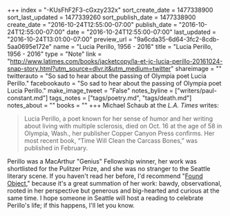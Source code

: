 +++
index = "-KUsFhF2F3-cGxzy232x"
sort_create_date = 1477338900
sort_last_updated = 1477339260
sort_publish_date = 1477338900
create_date = "2016-10-24T12:55:00-07:00"
publish_date = "2016-10-24T12:55:00-07:00"
date = "2016-10-24T12:55:00-07:00"
last_updated = "2016-10-24T13:01:00-07:00"
preview_url = "9a6cda35-6d64-3fc2-8cdb-5aa0695e172e"
name = "Lucia Perillo, 1956 - 2016"
title = "Lucia Perillo, 1956 - 2016"
type = "Note"
link = "http://www.latimes.com/books/jacketcopy/la-et-jc-lucia-perillo-20161024-snap-story.html?utm_source=dlvr.it&utm_medium=twitter"
shareimage = ""
twitterauto = "So sad to hear about the passing of Olympia poet Lucia Perillo."
facebookauto = "So sad to hear about the passing of Olympia poet Lucia Perillo."
make_image_tweet = "False"
notes_byline = ["writers/paul-constant.md"]
tags_notes = ["tags/poetry.md", "tags/death.md"]
notes_about = ""
books = ""
+++
Michael Schaub at the *L.A. Times* writes:

<blockquote>Lucia Perillo, a poet known for her sense of humor and her writing about living with multiple sclerosis, died on Oct. 16 at the age of 58 in Olympia, Wash., her publisher Copper Canyon Press confirms. Her most recent book, “Time Will Clean the Carcass Bones,” was published in February.</blockquote>

Perillo was a MacArthur "Genius" Fellowship winner, her work was shortlisted for the Pulitzer Prize, and she was no stranger to the Seattle literary scene. If you haven't read her before, I'd recommend "[Found Object](https://www.poetryfoundation.org/poems-and-poets/poems/detail/53123)," because it's a great summation of her work: bawdy, observational, rooted in her perspective but generous and big-hearted and curious at the same time. I hope someone in Seattle will host a reading to celebrate Perillo's life; if this happens, I'll let you know.